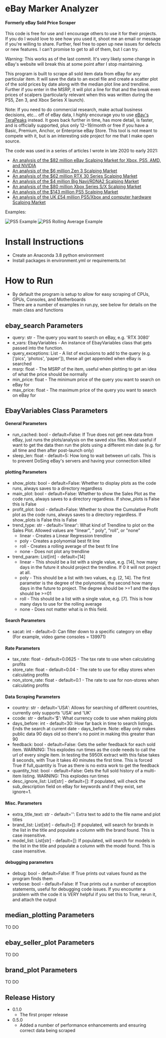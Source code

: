 # eBay Marker Analyzer

#### Formerly eBay Sold Price Scraper

This code is free for use and I encourage others to use it for their projects. If you do I would love to see how you
used it, shoot me an email or message if you're willing to share. Further, feel free to open up new issues for defects
or new features. I can't promise to get to all of them, but I can try.

Warning: This works as of the last commit. It's very likely some change in eBay's website will break this at some point
after I stop maintaining.

This program is built to scrape all sold item data from eBay for any particular item. It will save the data to an excel
file and create a scatter plot of the sold prices by date along with the median plot line and trendline. Further if you
enter in the MSRP, it will plot a line for that and the break even prices of scalpers (particularly relevant when this
was written during the PS5, Zen 3, and Xbox Series X launch).

Note: If you need to do commercial research, make actual business decisions, etc... off of eBay data, I *highly*
encourage you to
use [eBay's TeraPeaks](https://pages.ebay.com/seller-center/listing-and-marketing/terapeak.html?mkevt=1&mkcid=1&mkrid=711-53200-19255-0&campid=5336728181&customid=&toolid=10001)
instead. It goes back further in time, has more detail, is faster, and is officially supported, plus only $12-$19/month
or free if you have a Basic, Premium, Anchor, or Enterprise eBay Store. This tool is not meant to compete with it, but
is an interesting side project for me that I make open source.

The code was used in a series of articles I wrote in late 2020 to early 2021:

* [An analysis of the $82 million eBay Scalping Market for Xbox, PS5, AMD, and NVIDIA](https://dev.to/driscoll42/an-analysis-of-the-80-million-ebay-scalping-market-for-xbox-ps5-amd-and-nvidia-f35)
* [An analysis of the $6 million Zen 3 Scalping Market](https://dev.to/driscoll42/zen-3-scalping-market-analysis-4hhf)
* [An analysis of the $62 million RTX 30 Series Scalping Market](https://dev.to/driscoll42/nvidia-ampere-rtx-30-series-scalping-market-analysis-4gad)
* [An analysis of the $4 million Big Navi/RDNA2 Scalping Market](https://dev.to/driscoll42/big-navi-rdna2-series-scalping-market-analysis-2c3k)
* [An analysis of the $80 million Xbox Series S/X Scalping Market](https://dev.to/driscoll42/xbox-series-s-x-scalping-market-analysis-l3m)
* [An analysis of the $143 million PS5 Scalping Market](https://dev.to/driscoll42/an-analysis-of-the-143-million-ps5-scalping-market-414d)
* [An analysis of the UK £54 million PS5/Xbox and computer hardware Scalping Market](https://dev.to/driscoll42/an-analysis-of-the-uk-54-million-ps5-xbox-and-computer-hardware-scalping-market-4i79)


Examples:

![PS5 Example](https://github.com/driscoll42/ebayScraper/blob/master/2101-Update/PS5%20-digital%20-image%20-jpeg%20-img%20-picture%20-pic%20-jpg.png?raw=true)
![PS5 Rolling Average Example](https://github.com/driscoll42/ebayScraper/blob/master/2101-Update/PS5%20Median%20Pricing%207%20Rolling%20Average_.png?raw=true)

# Install Instructions

* Create an Anaconda 3.8 python environment
* Install packages in environment.yml or requirements.txt

# How to Run

* By default the program is setup to allow for easy scraping of CPUs, GPUs, Consoles, and Motherboards
* There are a number of examples in run.py, see below for details on the main class and functions

## ebay_search Parameters

* query: str - The query you want to search on eBay, e.g. 'RTX 3080'
* e_vars: EbayVariables - An instance of EbayVariables class that gets passed into the function.
* query_exceptions: List - A list of exclusions to add to the query (e.g. ['pics', 'photos', 'paper']), these all get
  appended when eBay is searched
* msrp: float - The MSRP of the item, useful when plotting to get an idea of what the price should be normally
* min_price: float - The minimum price of the query you want to search on eBay for
* max_price: float - The maximum price of the query you want to search on eBay for

## EbayVariables Class Parameters

#### General Parameters

* run_cached: bool - default=False: If True does not get new data from eBay, just runs the plots/analysis on the saved
  xlsx files. Most useful if want to get the data then run the plots using a different min date (e.g. for all time and
  then after post-launch only)
* sleep_len: float - default=5: How long to wait between url calls. This is to prevent DoSing eBay's servers and having
  your connection killed

#### plotting Parameters

* show_plots: bool - default=False: Whether to display plots as the code runs, always saves to a directory regardless
* main_plot: bool - default=False: Whether to show the Sales Plot as the code runs, always saves to a directory
  regardless. If show_plots is False this is False
* profit_plot: bool - default=False: Whether to show the Cumulative Profit plot as the code runs, always saves to a
  directory regardless. If show_plots is False this is False
* trend_type: str - default='linear': What kind of Trendline to plot on the Sales Plot. Allowed values are "linear", "
  poly", "roll", or "none"
  * linear - Creates a Linear Regression trendline
  * poly - Creates a polynomial best fit line
  * roll - Creates a rolling average of the best fit line
  * none - Does not plot any trendline
* trend_param: List[int] - default=[14]
  * linear - This should be a list with a single value, e.g. [14], how many days in the future it should project the
    trendline. If 0 it will not project at all.
  * poly - This should be a list with two values, e.g. [2, 14]. The first parameter is the degree of the polynomial, the
    second how many days in the future to project. The degree should be >=1 and the days should be >=01
  * roll - This should be a list with a single value, e.g. [7]. This is how many days to use for the rolling average
  * none - Does not matter what is in this field.

#### Search Parameters

* sacat: int - default=0: Can filter down to a specific category on eBay (For example, video game consoles = 139971)

#### Rate Parameters

* tax_rate: float - default=0.0625 - The tax rate to use when calculating profits
* store_rate: float - default=0.04 - The rate to use for eBay stores when calculating profits
* non_store_rate: float - default=0.1 - The rate to use for non-stores when calculating profits

#### Data Scraping Parameters

* country: str - default='USA': Allows for searching of different countries, currently only supports 'USA' and 'UK'
* ccode: str - default='$': What currency code to use when making plots
* days_before: int - default=30: How far back in time to search listings. Ends the search at current date - days_before.
  Note: eBay only makes public data 90 days old so there's no point in making this greater than 90
* feedback: bool - default=False: Gets the seller feedback for each sold item. WARNING: This explodes run times as the
  code needs to call the url of every single item. In testing the 5950X extract with this false takes 8 seconds, with
  True it takes 40 minutes the first time. This is forced True if full_quantity is True as there is no extra work to get
  the feedback
* quantity_hist: bool - default=False: Gets the full sold history of a multi-item listing. WARNING: This explodes run
  times
* desc_ignore_list: List[str] - default=[]: If populated, will check the sub_description field on eBay for keywords and
  if they exist, set ignore=1.

#### Misc. Parameters

* extra_title_text: str - default='': Extra text to add to the file name and plot titles
* brand_list: List[str] - default=[]: If populated, will search for brands in the list in the title and populate a
  column with the brand found. This is case insensitive.
* model_list: List[str] - default=[]: If populated, will search for models in the list in the title and populate a
  column with the model found. This is case insensitive.

#### debugging parameters

* debug: bool - default=False: If True prints out values found as the program finds them
* verbose: bool - default=False: If True prints out a number of exception statements, useful for debugging code issues.
  If you encounter a problem with the code it is VERY helpful if you set this to True, rerun it, and attach the output

## median_plotting Parameters

TO DO

## ebay_seller_plot Parameters

TO DO

## brand_plot Parameters

TO DO

## Release History

* 0.1.0
    * The first proper release
* 0.5.0
    * Added a number of performance enhancements and ensuring correct data being scraped